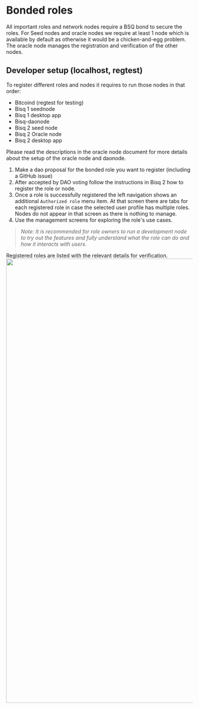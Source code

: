# Bonded roles

All important roles and network nodes require a BSQ bond to secure the roles.
For Seed nodes and oracle nodes we require at least 1 node which is available by default as otherwise it would be a
chicken-and-egg problem.
The oracle node manages the registration and verification of the other nodes.

## Developer setup (localhost, regtest)

To register different roles and nodes it requires to run those nodes in that order:

- Bitcoind (regtest for testing)
- Bisq 1 seednode
- Bisq 1 desktop app
- Bisq-daonode
- Bisq 2 seed node
- Bisq 2 Oracle node
- Bisq 2 desktop app

Please read the descriptions in the oracle node document for more details about the setup of the oracle node and
daonode.

1. Make a dao proposal for the bonded role you want to register (including a GitHub issue)
2. After accepted by DAO voting follow the instructions in Bisq 2 how to register the role or node.
3. Once a role is successfully registered the left navigation shows an additional `Authorized role` menu item. At that
   screen there are tabs for each registered role in case the selected user profile has multiple roles. Nodes do not
   appear in that screen as there is nothing to manage.
4. Use the management screens for exploring the role's use cases.

> _Note: It is recommended for role owners to run a development node to try
out the features and fully understand what the role can do and how it interacts with users._

Registered roles are listed with the relevant details for verification.
<img src="img/list.png" width="1200"/>

